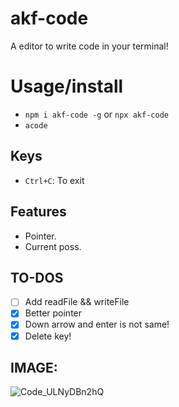 # akf-code
A editor to write code in your terminal!

# Usage/install
- `npm i akf-code -g` or `npx akf-code`
- `acode`

## Keys
- `Ctrl+C`: To exit

## Features
- Pointer.
- Current poss.

## TO-DOS
- [ ] Add readFile && writeFile
- [x] Better pointer
- [x] Down arrow and enter is not same!
- [x] Delete key!
 
## IMAGE:
![Code_ULNyDBn2hQ](https://user-images.githubusercontent.com/70021050/168487836-d170b820-c9ef-4955-b8b8-93d2cc47d0b3.gif)
